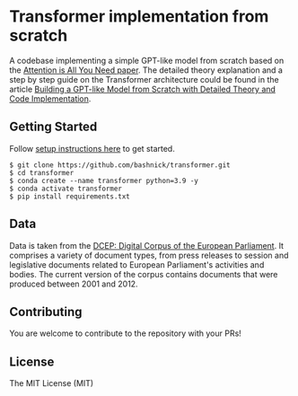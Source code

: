 # Transformer implementation from scratch
A codebase implementing a simple GPT-like model from scratch based on the [Attention is All You Need paper](https://arxiv.org/abs/1706.03762). The detailed theory explanation and a step by step guide on the Transformer architecture could be found in the article [Building a GPT-like Model from Scratch with Detailed Theory and Code Implementation](https://habr.com/en/company/ods/blog/708672/).

## Getting Started 
Follow [setup instructions here](requirements.txt) to get started.
```
$ git clone https://github.com/bashnick/transformer.git
$ cd transformer
$ conda create --name transformer python=3.9 -y
$ conda activate transformer
$ pip install requirements.txt
```
## Data
Data is taken from the [DCEP: Digital Corpus of the European Parliament](https://joint-research-centre.ec.europa.eu/language-technology-resources/dcep-digital-corpus-european-parliament_en#Format%20and%20Structure%20of%20the%20Data). It comprises a variety of document types, from press releases to session and legislative documents related to European Parliament's activities and bodies. The current version of the corpus contains documents
that were produced between 2001 and 2012.

## Contributing
You are welcome to contribute to the repository with your PRs!

## License

The MIT License (MIT)
